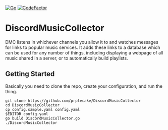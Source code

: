 [![Go](https://github.com/prplecake/DiscordMusicCollector/actions/workflows/go.yml/badge.svg)](https://github.com/prplecake/DiscordMusicCollector/actions/workflows/go.yml)
[![CodeFactor](https://www.codefactor.io/repository/github/prplecake/discordmusiccollector/badge)](https://www.codefactor.io/repository/github/prplecake/discordmusiccollector)

# DiscordMusicCollector

DMC listens in whichever channels you allow it to and watches messages
for links to popular music services. It adds these links to a database
which can be used for any number of things, including displaying a
webpage of all music shared in a server, or to automatically build
playlists.

## Getting Started

Basically you need to clone the repo, create your configuration, and run
the thing.

```text
git clone https://github.com/prplecake/DiscordMusicCollector
cd DiscordMusicCollector
cp config.sample.yaml config.yaml
$EDITOR config.yaml
go build DiscordMusicCollector.go
./DiscordMusicCollector
```

